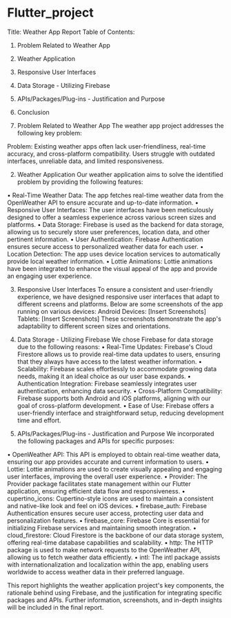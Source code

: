 # Flutter_project
Title: Weather App Report
Table of Contents:
1. Problem Related to Weather App
2. Weather Application
3. Responsive User Interfaces
4. Data Storage - Utilizing Firebase
5. APIs/Packages/Plug-ins - Justification and Purpose
6. Conclusion


1. Problem Related to Weather App
The weather app project addresses the following key problem:

Problem: Existing weather apps often lack user-friendliness, real-time accuracy, and cross-platform compatibility. Users struggle with outdated interfaces, unreliable data, and limited responsiveness.

2. Weather Application
Our weather application aims to solve the identified problem by providing the following features:

•	Real-Time Weather Data: The app fetches real-time weather data from the OpenWeather API to ensure accurate and up-to-date information.
•	Responsive User Interfaces: The user interfaces have been meticulously designed to offer a seamless experience across various screen sizes and platforms.
•	Data Storage: Firebase is used as the backend for data storage, allowing us to securely store user preferences, location data, and other pertinent information.
•	User Authentication: Firebase Authentication ensures secure access to personalized weather data for each user.
•	Location Detection: The app uses device location services to automatically provide local weather information.
•	Lottie Animations: Lottie animations have been integrated to enhance the visual appeal of the app and provide an engaging user experience.


3. Responsive User Interfaces
To ensure a consistent and user-friendly experience, we have designed responsive user interfaces that adapt to different screens and platforms. Below are some screenshots of the app running on various devices:
Android Devices: [Insert Screenshots]
Tablets: [Insert Screenshots]
These screenshots demonstrate the app's adaptability to different screen sizes and orientations.

4. Data Storage - Utilizing Firebase
We chose Firebase for data storage due to the following reasons:
•	Real-Time Updates: Firebase's Cloud Firestore allows us to provide real-time data updates to users, ensuring that they always have access to the latest weather information.
•	Scalability: Firebase scales effortlessly to accommodate growing data needs, making it an ideal choice as our user base expands.
•	Authentication Integration: Firebase seamlessly integrates user authentication, enhancing data security.
•	Cross-Platform Compatibility: Firebase supports both Android and iOS platforms, aligning with our goal of cross-platform development.
•	Ease of Use: Firebase offers a user-friendly interface and straightforward setup, reducing development time and effort.

5. APIs/Packages/Plug-ins - Justification and Purpose
We incorporated the following packages and APIs for specific purposes:

•	OpenWeather API: This API is employed to obtain real-time weather data, ensuring our app provides accurate and current information to users.
•	Lottie: Lottie animations are used to create visually appealing and engaging user interfaces, improving the overall user experience.
•	Provider: The Provider package facilitates state management within our Flutter application, ensuring efficient data flow and responsiveness.
•	cupertino_icons: Cupertino-style icons are used to maintain a consistent and native-like look and feel on iOS devices.
•	firebase_auth: Firebase Authentication ensures secure user access, protecting user data and personalization features.
•	firebase_core: Firebase Core is essential for initializing Firebase services and maintaining smooth integration.
•	cloud_firestore: Cloud Firestore is the backbone of our data storage system, offering real-time database capabilities and scalability.
•	http: The HTTP package is used to make network requests to the OpenWeather API, allowing us to fetch weather data efficiently.
•	intl: The intl package assists with internationalization and localization within the app, enabling users worldwide to access weather data in their preferred language.





This report highlights the weather application project's key components, the rationale behind using Firebase, and the justification for integrating specific packages and APIs. Further information, screenshots, and in-depth insights will be included in the final report.
